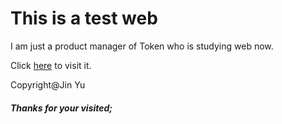 # This is a test web

I am just a product manager of Token who is studying web now.

Click [here](http://kingfish404.com/Website_Token/) to visit it.

Copyright@Jin Yu

##### Thanks for your visited;
